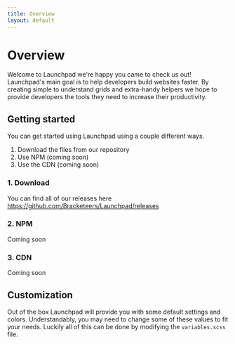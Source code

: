 ```yaml
---
title: Overview
layout: default
---
```


# Overview

Welcome to Launchpad we're happy you came to check us out! Launchpad's main goal is to help developers build websites faster. By creating simple to understand grids and extra-handy helpers we hope to provide developers the tools they need to increase their productivity.

## Getting started

You can get started using Launchpad using a couple different ways.

1. Download the files from our repository
2. Use NPM (coming soon)
3. Use the CDN (coming soon)

### 1. Download
You can find all of our releases here <https://github.com/Bracketeers/Launchpad/releases>

### 2. NPM
Coming soon

### 3. CDN
Coming soon

## Customization
Out of the box Launchpad will provide you with some default settings and colors. Understandably, you may need to change some of these values to fit your needs. Luckily all of this can be done by modifying the `variables.scss` file.
